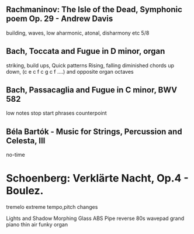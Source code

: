 ## Rachmaninov: The Isle of the Dead, Symphonic poem Op. 29 - Andrew Davis

building, waves, low
aharmonic, atonal, disharmony etc
5/8

## Bach, Toccata and Fugue in D minor, organ

striking, build ups,
Quick patterns
Rising, falling
diminished chords
up down, (c e c f c g c f ....) and opposite
organ
octaves

## Bach, Passacaglia and Fugue in C minor, BWV 582

low notes
stop start phrases
counterpoint

## Béla Bartók - Music for Strings, Percussion and Celesta, III

no-time

# Schoenberg: Verklärte Nacht, Op.4 - Boulez.

tremelo
extreme tempo,pitch changes



Lights and Shadow
Morphing Glass
ABS Pipe reverse
80s wavepad
grand piano thin air
funky organ